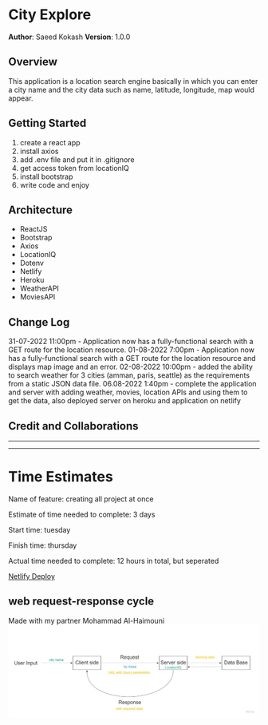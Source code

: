 # City Explore

**Author**: Saeed Kokash
**Version**: 1.0.0 

## Overview
This application is a location search engine basically in which you can enter a city name and the city data such as name, latitude, longitude, map would appear.

## Getting Started
1. create a react app
2. install axios
3. add .env file and put it in .gitignore
4. get access token from locationIQ
5. install bootstrap
5. write code and enjoy

## Architecture
- ReactJS
- Bootstrap
- Axios
- LocationIQ
- Dotenv
- Netlify
- Heroku
- WeatherAPI
- MoviesAPI

## Change Log

31-07-2022 11:00pm - Application now has a fully-functional search with a GET route for the location resource.
01-08-2022 7:00pm - Application now has a fully-functional search with a GET route for the location resource and displays map image and an error.
02-08-2022 10:00pm - added the ability to search weather for 3 cities (amman, paris, seattle) as the requirements from a static JSON data file.
06.08-2022 1:40pm - complete the application and server with adding weather, movies, location APIs and using them to get the data, also deployed server on heroku and application on netlify


## Credit and Collaborations

<hr>
<hr>

# Time Estimates

Name of feature: creating all project at once

Estimate of time needed to complete: 3 days

Start time: tuesday

Finish time: thursday

Actual time needed to complete: 12 hours in total, but seperated

[Netlify Deploy](https://lustrous-cat-1b809a.netlify.app/)

## web request-response cycle
Made with my partner Mohammad Al-Haimouni
![class06-lab](./src/img/Class06-Lab(Group16).jpg)
